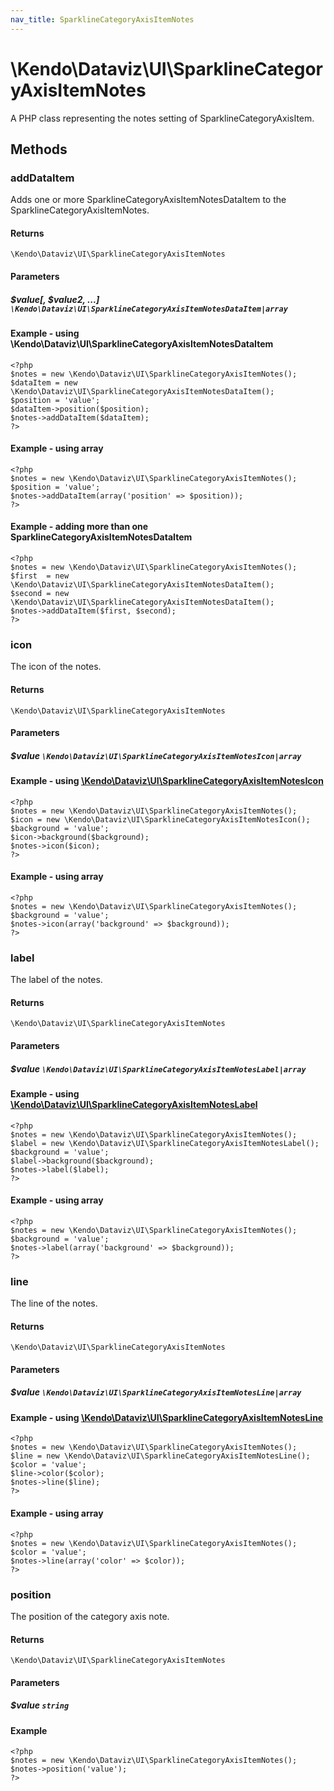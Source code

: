 ```yaml
---
nav_title: SparklineCategoryAxisItemNotes
---
```


# \Kendo\Dataviz\UI\SparklineCategoryAxisItemNotes

A PHP class representing the notes setting of SparklineCategoryAxisItem.


## Methods

### addDataItem

Adds one or more SparklineCategoryAxisItemNotesDataItem to the SparklineCategoryAxisItemNotes.

#### Returns
`\Kendo\Dataviz\UI\SparklineCategoryAxisItemNotes`

#### Parameters

##### $value[, $value2, ...] `\Kendo\Dataviz\UI\SparklineCategoryAxisItemNotesDataItem|array`

#### Example - using \Kendo\Dataviz\UI\SparklineCategoryAxisItemNotesDataItem

    <?php
    $notes = new \Kendo\Dataviz\UI\SparklineCategoryAxisItemNotes();
    $dataItem = new \Kendo\Dataviz\UI\SparklineCategoryAxisItemNotesDataItem();
    $position = 'value';
    $dataItem->position($position);
    $notes->addDataItem($dataItem);
    ?>

#### Example - using array

    <?php
    $notes = new \Kendo\Dataviz\UI\SparklineCategoryAxisItemNotes();
    $position = 'value';
    $notes->addDataItem(array('position' => $position));
    ?>

#### Example - adding more than one SparklineCategoryAxisItemNotesDataItem

    <?php
    $notes = new \Kendo\Dataviz\UI\SparklineCategoryAxisItemNotes();
    $first  = new \Kendo\Dataviz\UI\SparklineCategoryAxisItemNotesDataItem();
    $second = new \Kendo\Dataviz\UI\SparklineCategoryAxisItemNotesDataItem();
    $notes->addDataItem($first, $second);
    ?>

### icon

The icon of the notes.

#### Returns
`\Kendo\Dataviz\UI\SparklineCategoryAxisItemNotes`

#### Parameters

##### $value `\Kendo\Dataviz\UI\SparklineCategoryAxisItemNotesIcon|array`


#### Example - using [\Kendo\Dataviz\UI\SparklineCategoryAxisItemNotesIcon](/api/wrappers/php/Kendo/Dataviz/UI/SparklineCategoryAxisItemNotesIcon)
    <?php
    $notes = new \Kendo\Dataviz\UI\SparklineCategoryAxisItemNotes();
    $icon = new \Kendo\Dataviz\UI\SparklineCategoryAxisItemNotesIcon();
    $background = 'value';
    $icon->background($background);
    $notes->icon($icon);
    ?>

#### Example - using array

    <?php
    $notes = new \Kendo\Dataviz\UI\SparklineCategoryAxisItemNotes();
    $background = 'value';
    $notes->icon(array('background' => $background));
    ?>

### label

The label of the notes.

#### Returns
`\Kendo\Dataviz\UI\SparklineCategoryAxisItemNotes`

#### Parameters

##### $value `\Kendo\Dataviz\UI\SparklineCategoryAxisItemNotesLabel|array`


#### Example - using [\Kendo\Dataviz\UI\SparklineCategoryAxisItemNotesLabel](/api/wrappers/php/Kendo/Dataviz/UI/SparklineCategoryAxisItemNotesLabel)
    <?php
    $notes = new \Kendo\Dataviz\UI\SparklineCategoryAxisItemNotes();
    $label = new \Kendo\Dataviz\UI\SparklineCategoryAxisItemNotesLabel();
    $background = 'value';
    $label->background($background);
    $notes->label($label);
    ?>

#### Example - using array

    <?php
    $notes = new \Kendo\Dataviz\UI\SparklineCategoryAxisItemNotes();
    $background = 'value';
    $notes->label(array('background' => $background));
    ?>

### line

The line of the notes.

#### Returns
`\Kendo\Dataviz\UI\SparklineCategoryAxisItemNotes`

#### Parameters

##### $value `\Kendo\Dataviz\UI\SparklineCategoryAxisItemNotesLine|array`


#### Example - using [\Kendo\Dataviz\UI\SparklineCategoryAxisItemNotesLine](/api/wrappers/php/Kendo/Dataviz/UI/SparklineCategoryAxisItemNotesLine)
    <?php
    $notes = new \Kendo\Dataviz\UI\SparklineCategoryAxisItemNotes();
    $line = new \Kendo\Dataviz\UI\SparklineCategoryAxisItemNotesLine();
    $color = 'value';
    $line->color($color);
    $notes->line($line);
    ?>

#### Example - using array

    <?php
    $notes = new \Kendo\Dataviz\UI\SparklineCategoryAxisItemNotes();
    $color = 'value';
    $notes->line(array('color' => $color));
    ?>

### position
The position of the category axis note.

#### Returns
`\Kendo\Dataviz\UI\SparklineCategoryAxisItemNotes`

#### Parameters

##### $value `string`



#### Example 
    <?php
    $notes = new \Kendo\Dataviz\UI\SparklineCategoryAxisItemNotes();
    $notes->position('value');
    ?>

